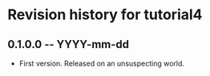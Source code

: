 # Revision history for tutorial4

## 0.1.0.0 -- YYYY-mm-dd

* First version. Released on an unsuspecting world.
